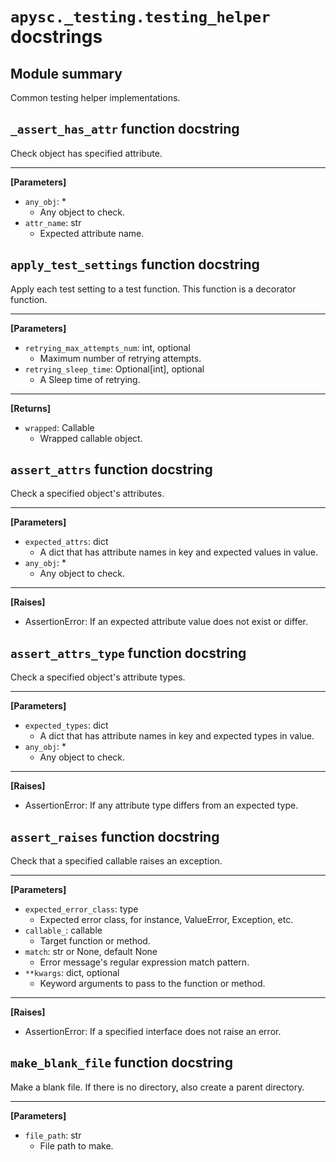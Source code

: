 # `apysc._testing.testing_helper` docstrings

## Module summary

Common testing helper implementations.

## `_assert_has_attr` function docstring

Check object has specified attribute.<hr>

**[Parameters]**

- `any_obj`: *
  - Any object to check.
- `attr_name`: str
  - Expected attribute name.

## `apply_test_settings` function docstring

Apply each test setting to a test function. This function is a decorator function.<hr>

**[Parameters]**

- `retrying_max_attempts_num`: int, optional
  - Maximum number of retrying attempts.
- `retrying_sleep_time`: Optional[int], optional
  - A Sleep time of retrying.

<hr>

**[Returns]**

- `wrapped`: Callable
  - Wrapped callable object.

## `assert_attrs` function docstring

Check a specified object's attributes.<hr>

**[Parameters]**

- `expected_attrs`: dict
  - A dict that has attribute names in key and expected values in value.
- `any_obj`: *
  - Any object to check.

<hr>

**[Raises]**

- AssertionError: If an expected attribute value does not exist or differ.

## `assert_attrs_type` function docstring

Check a specified object's attribute types.<hr>

**[Parameters]**

- `expected_types`: dict
  - A dict that has attribute names in key and expected types in value.
- `any_obj`: *
  - Any object to check.

<hr>

**[Raises]**

- AssertionError: If any attribute type differs from an expected type.

## `assert_raises` function docstring

Check that a specified callable raises an exception.<hr>

**[Parameters]**

- `expected_error_class`: type
  - Expected error class, for instance, ValueError, Exception, etc.
- `callable_`: callable
  - Target function or method.
- `match`: str or None, default None
  - Error message's regular expression match pattern.
- `**kwargs`: dict, optional
  - Keyword arguments to pass to the function or method.

<hr>

**[Raises]**

- AssertionError: If a specified interface does not raise an error.

## `make_blank_file` function docstring

Make a blank file. If there is no directory, also create a parent directory.<hr>

**[Parameters]**

- `file_path`: str
  - File path to make.